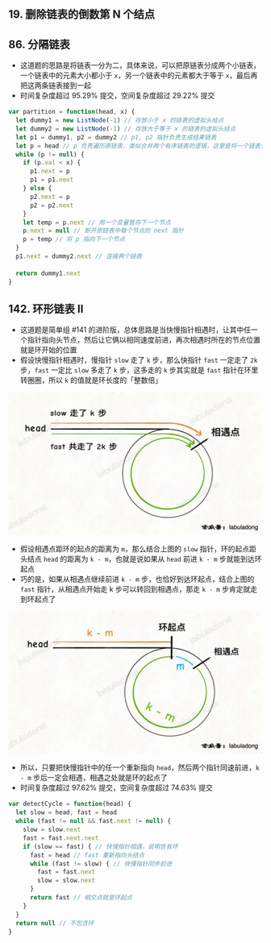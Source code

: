 ## 19. 删除链表的倒数第 N 个结点

## 86. 分隔链表

* 这道题的思路是将链表一分为二，具体来说，可以把原链表分成两个小链表，一个链表中的元素大小都小于 `x`，另一个链表中的元素都大于等于 `x`，最后再把这两条链表接到一起
* 时间复杂度超过 95.29% 提交，空间复杂度超过 29.22% 提交

```js
var partition = function(head, x) {
  let dummy1 = new ListNode(-1) // 存放小于 x 的链表的虚拟头结点
  let dummy2 = new ListNode(-1) // 存放大于等于 x 的链表的虚拟头结点
  let p1 = dummy1, p2 = dummy2 // p1, p2 指针负责生成结果链表
  let p = head // p 负责遍历原链表，类似合并两个有序链表的逻辑，这里是将一个链表分解成两个链表
  while (p != null) {
    if (p.val < x) {
      p1.next = p
      p1 = p1.next
    } else {
      p2.next = p
      p2 = p2.next
    }
    let temp = p.next // 用一个变量暂存下一个节点
    p.next = null // 断开原链表中每个节点的 next 指针
    p = temp // 将 p 指向下一个节点
  }
  p1.next = dummy2.next // 连接两个链表
  
  return dummy1.next
}
```

## 142. 环形链表 II

* 这道题是简单组 #141 的进阶版，总体思路是当快慢指针相遇时，让其中任一个指针指向头节点，然后让它俩以相同速度前进，再次相遇时所在的节点位置就是环开始的位置
* 假设快慢指针相遇时，慢指针 `slow` 走了 `k` 步，那么快指针 `fast` 一定走了 `2k` 步，`fast` 一定比 `slow` 多走了 `k` 步，这多走的 `k` 步其实就是 `fast` 指针在环里转圈圈，所以 `k` 的值就是环长度的「整数倍」

![22101401](../assets/22101401.jpeg)

* 假设相遇点距环的起点的距离为 `m`，那么结合上图的 `slow` 指针，环的起点距头结点 `head` 的距离为 `k - m`，也就是说如果从 `head` 前进 `k - m` 步就能到达环起点
* 巧的是，如果从相遇点继续前进 `k - m` 步，也恰好到达环起点，结合上图的 `fast` 指针，从相遇点开始走 k 步可以转回到相遇点，那走 `k - m` 步肯定就走到环起点了

![22101402](../assets/22101402.jpeg)

* 所以，只要把快慢指针中的任一个重新指向 `head`，然后两个指针同速前进，`k - m` 步后一定会相遇，相遇之处就是环的起点了
* 时间复杂度超过 97.62% 提交，空间复杂度超过 74.63% 提交

```js
var detectCycle = function(head) {
  let slow = head, fast = head
  while (fast != null && fast.next != null) {
    slow = slow.next
    fast = fast.next.next
    if (slow == fast) { // 快慢指针相遇，说明含有环
      fast = head // fast 重新指向头结点
      while (fast != slow) { // 快慢指针同步前进
        fast = fast.next
        slow = slow.next
      }
      return fast // 相交点就是环起点
    }
  }
  return null // 不包含环
}
```




